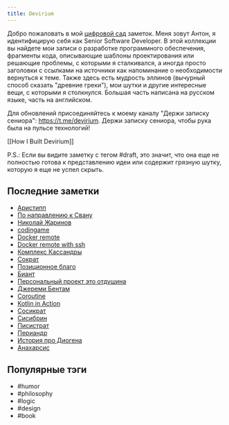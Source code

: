 ```yaml
---
title: Devirium
---
```


Добро пожаловать в мой [цифровой сад](https://maggieappleton.com/garden-history) заметок. Меня зовут Антон, я идентифицирую себя как Senior Software Developer. В этой коллекции вы найдете мои записи о разработке программного обеспечения, фрагменты кода, описывающие шаблоны проектирования или решающие проблемы, с которыми я сталкивался, а иногда просто заголовки с ссылками на источники как напоминание о необходимости вернуться к теме. Также здесь есть мудрость эллинов (вычурный способ сказать "древние греки"), мои шутки и другие интересные вещи, с которыми я столкнулся. Большая часть написана на русском языке, часть на английском.

Для обновлений присоединяйтесь к моему каналу "Держи записку сениора": https://t.me/devirium. Держи записку сениора, чтобы рука была на пульсе технологий!

[[How I Built Devirium]]

P.S.: Если вы видите заметку с тегом #draft, это значит, что она еще не полностью готова к представлению идеи или содержит грязную шутку, которую я еще не успел скрыть.

## Последние заметки
- [Аристипп](2024-12/Аристипп.md)
- [По направлению к Свану](2024-12/По-направлению-к-Свану.md)
- [Николай Жаринов](2024-12/Николай-Жаринов.md)
- [codingame](2024-12/codingame.md)
- [Docker remote](2024/2024-11/Docker-remote.md)
- [Docker remote with ssh](2024/2024-11/Docker-remote-with-ssh.md)
- [Комплекс Кассандры](2024-12/Комплекс-Кассандры.md)
- [Сократ](2024-12/Сократ.md)
- [Позиционное благо](2024-12/Позиционное-благо.md)
- [Биант](2024-12/Биант.md)
- [Персональный проект это отдушина](2024-12/Персональный-проект-это-отдушина.md)
- [Джереми Бентам](2024-12/Джереми-Бентам.md)
- [Coroutine](2024-12/Coroutine.md)
- [Kotlin in Action](2024-12/Kotlin-in-Action.md)
- [Сосикрат](2024/2024-11/Сосикрат.md)
- [Сисибрин](2024/2024-11/Сисибрин.md)
- [Писистрат](2024/2024-11/Писистрат.md)
- [Периандр](2024/2024-11/Периандр.md)
- [История про Диогена](2024/2024-11/История-про-Диогена.md)
- [Анахарсис](2024/2024-11/Анахарсис.md)


## Популярные тэги
- #humor
- #philosophy
- #logic
- #design
- #book
